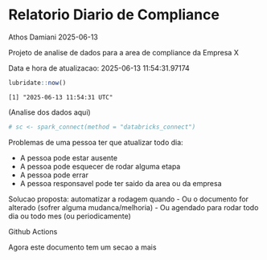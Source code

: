 # Relatorio Diario de Compliance
Athos Damiani
2025-06-13

Projeto de analise de dados para a area de compliance da Empresa X

Data e hora de atualizacao: 2025-06-13 11:54:31.97174

``` r
lubridate::now()
```

    [1] "2025-06-13 11:54:31 UTC"

(Analise dos dados aqui)

``` r
# sc <- spark_connect(method = "databricks_connect")
```

Problemas de uma pessoa ter que atualizar todo dia:

-   A pessoa pode estar ausente
-   A pessoa pode esquecer de rodar alguma etapa
-   A pessoa pode errar
-   A pessoa responsavel pode ter saido da area ou da empresa

Solucao proposta: automatizar a rodagem quando - Ou o documento for
alterado (sofrer alguma mudanca/melhoria) - Ou agendado para rodar todo
dia ou todo mes (ou periodicamente)

Github Actions

Agora este documento tem um secao a mais
